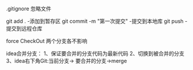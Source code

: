 .gitignore 忽略文件

git  add .  -添加到暂存区
git commit -m "第一次提交"  -提交到本地库
git push   -提交到远程仓库

force  CheckOut  两个分支各不影响

idea合并分支：
1、保证要合并的分支代码为最新代码
2、切换到被合并的分支
3、idea右下角Git:当前分支-> 要合并的分支->merge